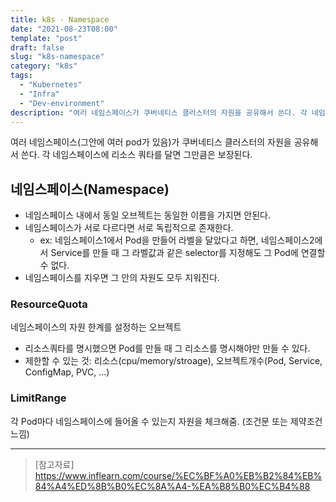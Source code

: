 ```yaml
---
title: k8s - Namespace
date: "2021-08-23T08:00"
template: "post"
draft: false
slug: "k8s-namespace"
category: "k8s"
tags:
  - "Kubernetes"
  - "Infra"
  - "Dev-environment"
description: "여러 네임스페이스가 쿠버네티스 클러스터의 자원을 공유해서 쓴다. 각 네임스페이스에 리소스 쿼타를 달면 그만큼은 보장된다."
---
```


여러 네임스페이스(그안에 여러 pod가 있음)가 쿠버네티스 클러스터의 자원을 공유해서 쓴다. 각 네임스페이스에 리소스 쿼타를 달면 그만큼은 보장된다.

## 네임스페이스(Namespace)
- 네임스페이스 내에서 동일 오브젝트는 동일한 이름을 가지면 안된다.
- 네임스페이스가 서로 다르다면 서로 독립적으로 존재한다.
  * ex: 네임스페이스1에서 Pod을 만들어 라벨을 달았다고 하면, 네임스페이스2에서 Service를 만들 때 그 라벨값과 같은 selector를 지정해도 그 Pod에 연결할 수 없다.
- 네임스페이스를 지우면 그 안의 자원도 모두 지워진다. 

### ResourceQuota
네임스페이스의 자원 한계를 설정하는 오브젝트
- 리소스쿼타를 명시했으면 Pod를 만들 때 그 리소스를 명시해야만 만들 수 있다.
- 제한할 수 있는 것: 리소스(cpu/memory/stroage), 오브젝트개수(Pod, Service, ConfigMap, PVC, ...)

### LimitRange
각 Pod마다 네임스페이스에 들어올 수 있는지 자원을 체크해줌. (조건문 또는 제약조건 느낌)

---

> [참고자료]  
> https://www.inflearn.com/course/%EC%BF%A0%EB%B2%84%EB%84%A4%ED%8B%B0%EC%8A%A4-%EA%B8%B0%EC%B4%88  
  